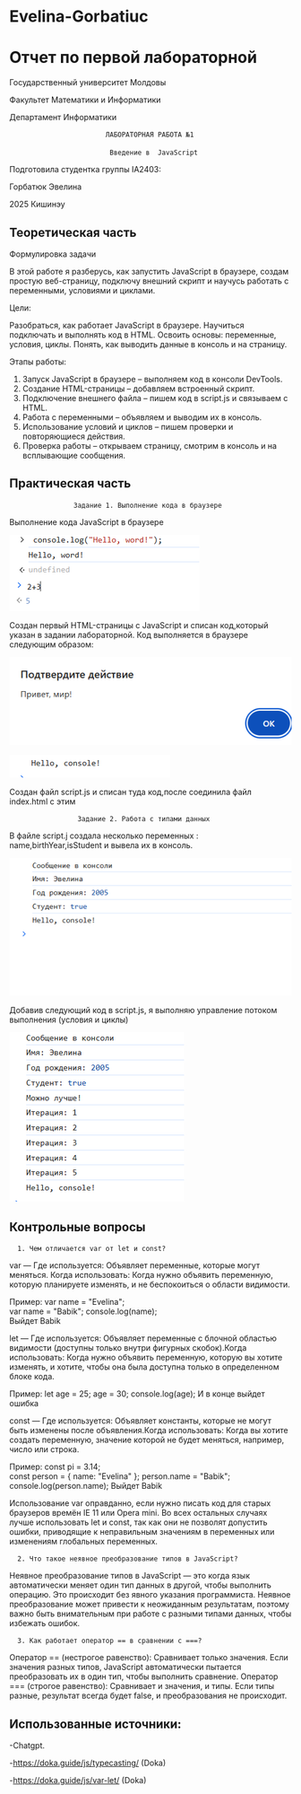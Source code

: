 # Evelina-Gorbatiuc
# Отчет по первой лабораторной 
Государственный университет Молдовы 

 Факультет Математики и Информатики 
  
 Департамент Информатики 










                            ЛАБОРАТОРНАЯ РАБОТА №1

                             Введение в  JavaScript 
Подготовила студентка группы IA2403: 

 Горбатюк Эвелина

 2025 Кишинэу

 
## Теоретическая часть
Формулировка задачи


В этой работе я разберусь, как запустить JavaScript в браузере, создам простую 
веб-страницу, подключу внешний скрипт и научусь  работать с переменными, 
условиями и циклами.


Цели:


Разобраться, как работает JavaScript в браузере. 
Научиться подключать и выполнять код в HTML. 
Освоить основы: переменные, условия, циклы. 
Понять, как выводить данные в консоль и на страницу.


Этапы работы: 


1. Запуск JavaScript в браузере – выполняем код в консоли DevTools. 
2. Создание HTML-страницы – добавляем встроенный скрипт. 
3. Подключение внешнего файла – пишем код в script.js и связываем с 
HTML. 
4. Работа с переменными – объявляем и выводим их в консоль. 
5. Использование условий и циклов – пишем проверки и повторяющиеся 
действия. 
6. Проверка работы – открываем страницу, смотрим в консоль и на 
всплывающие сообщения.

## Практическая часть 

                    Задание 1. Выполнение кода в браузере 


Выполнение кода JavaScript в браузере 


![](1.png)


Создан первый HTML-страницы с JavaScript и списан код,который указан в 
задании лабораторной. Код выполняется в браузере следующим образом:


![](3.png)

![](2.png)


Создан файл script.js и списан туда код,после соединила файл index.html с этим 


                     Задание 2. Работа с типами данных 

В файле script.j создала несколько переменных : name,birthYear,isStudent и вывела их в консоль. 

![](4.png)

Добавив следующий код в script.js, я выполняю управление потоком 
выполнения (условия и циклы) 

![](5.png)

 ## Контрольные вопросы

      1. Чем отличается var от let и const? 


var — Где используется: Объявляет переменные, которые могут меняться. 
Когда использовать: Когда нужно объявить переменную, которую планируете 
изменять, и не беспокоиться о области видимости. 


Пример: 
var name = "Evelina";  
var name = "Babik"; 
console.log(name);  
Выйдет  Babik 


let — Где используется: Объявляет переменные с блочной областью видимости 
(доступны только внутри фигурных скобок).Когда использовать: Когда нужно 
объявить переменную, которую вы хотите изменять, и хотите, чтобы она была 
доступна только в определенном блоке кода. 


Пример: 
let age = 25; 
age = 30; 
console.log(age); 
И в конце выйдет ошибка 


const — Где используется: Объявляет константы, которые не могут быть 
изменены после объявления.Когда использовать: Когда вы хотите создать 
переменную, значение которой не будет меняться, например, число или строка. 


Пример: 
const pi = 3.14;  
const person = { name: "Evelina" }; 
person.name = "Babik";  
console.log(person.name); 
Выйдет Babik 


Использование var оправданно, если нужно писать код для старых браузеров 
времён IE 11 или Opera mini. Во всех остальных случаях лучше использовать let и 
const, так как они не позволят допустить ошибки, приводящие к неправильным 
значениям в переменных или изменениям глобальных переменных. 


      2. Что такое неявное преобразование типов в JavaScript? 


Неявное преобразование типов в JavaScript — это когда язык автоматически 
меняет один тип данных в другой, чтобы выполнить операцию. Это происходит 
без явного указания программиста. 
Неявное преобразование может привести к неожиданным результатам, поэтому 
важно быть внимательным при работе с разными типами данных, чтобы 
избежать ошибок.  


      3. Как работает оператор == в сравнении с ===? 


Оператор == (нестрогое равенство): 
Сравнивает только значения. 
Если значения разных типов, JavaScript автоматически пытается 
преобразовать их в один тип, чтобы выполнить сравнение. 
Оператор === (строгое равенство): 
Сравнивает и значения, и типы. 
Если типы разные, результат всегда будет false, и преобразования не 
происходит.

## Использованные  источники: 

-Chatgpt. 

-https://doka.guide/js/typecasting/ (Doka)

-https://doka.guide/js/var-let/ (Doka)
